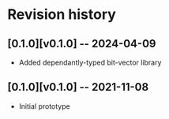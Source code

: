 # Revision history


## [0.1.0][v0.1.0] -- 2024-04-09

  * Added dependantly-typed bit-vector library


## [0.1.0][v0.1.0] -- 2021-11-08

  * Initial prototype
